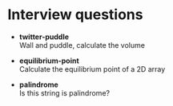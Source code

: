 Interview questions
===================

 - **twitter-puddle**    
   Wall and puddle, calculate the volume   

 - **equilibrium-point**  
   Calculate the equilibrium point of a 2D array

 - **palindrome**  
   Is this string is palindrome?

